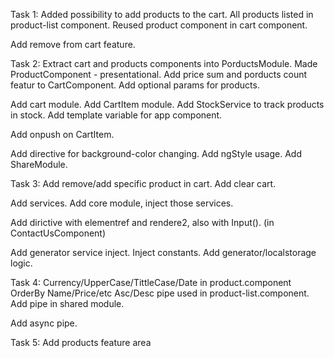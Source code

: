 Task 1:
Added possibility to add products to the cart.
All products listed in product-list component.
Reused product component in cart component.

Add remove from cart feature.

Task 2:
Extract cart and products components into PorductsModule.
Made ProductComponent - presentational.
Add price sum and porducts count featur to CartComponent.
Add optional params for products.

Add cart module.
Add CartItem module.
Add StockService to track products in stock.
Add template variable for app component.

Add onpush on CartItem.

Add directive for background-color changing.
Add ngStyle usage.
Add ShareModule.

Task 3:
Add remove/add specific product in cart.
Add clear cart.

Add services.
Add core module, inject those services.

Add dirictive with elementref and rendere2, also with Input(). (in ContactUsComponent)

Add generator service inject.
Inject constants.
Add generator/localstorage logic.


Task 4:
Currency/UpperCase/TittleCase/Date in product.component
OrderBy Name/Price/etc Asc/Desc pipe used in product-list.component.
Add pipe in shared module.

Add async pipe.

Task 5:
Add products feature area
